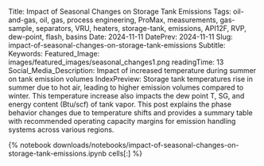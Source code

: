 Title: Impact of Seasonal Changes on Storage Tank Emissions
Tags: oil-and-gas, oil, gas, process engineering, ProMax, measurements, gas-sample, separators, VRU, heaters, storage-tank, emissions, API12F, RVP, dew-point, flash, basins
Date: 2024-11-11
DatePrev: 2024-11-11
Slug: impact-of-seasonal-changes-on-storage-tank-emissions
Subtitle:
Keywords: 
Featured_Image: images/featured_images/seasonal_changes1.png
readingTime: 13
Social_Media_Description: Impact of increased temperature during summer on tank emission volumes
IndexPreview: Storage tank temperatures rise in summer due to hot air, leading to higher emission volumes compared to winter. This temperature increase also impacts the dew point T, SG, and energy content (Btu/scf) of tank vapor. This post explains the phase behavior changes due to temperature shifts and provides a summary table with recommended operating capacity margins for emission handling systems across various regions.

{% notebook downloads/notebooks/impact-of-seasonal-changes-on-storage-tank-emissions.ipynb cells[:] %}

